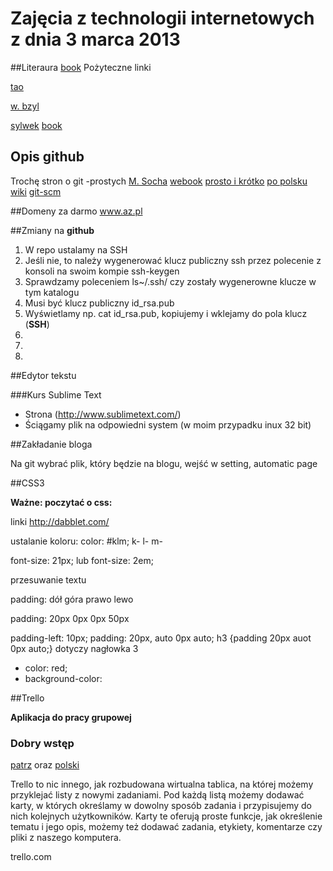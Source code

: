 # Zajęcia z technologii internetowych z dnia 3 marca 2013



##Literaura 
[book](http://git-scm.com/book/pl)
Pożyteczne linki

[tao](http://tao.inf.ug.edu.pl/)

[w. bzyl](http://wbzyl.github.com/ppn/)

[sylwek](http://stallone999.github.com/pspiti/)
[book](http://helion.pl/ksiazki/git-rozproszony-system-kontroli-wersji-wlodzimierz-gajda,gitroz.htm)

## Opis github
Trochę stron o git -prostych
[M. Socha](http://home.agh.edu.pl/~socha/pmwiki/pmwiki.php/Programowanie/Git)
[webook](http://www.webook.pl/w-465,Git._Rozproszony_system_kontroli_wersji._Opis_polecen_i_konfiguracji_na_Windows..html)
[prosto i krótko](http://middleofdreams.wordpress.com/2009/10/18/git-i-github-w-pare-minut/)
[po polsku](http://taat.pl/artykuly/git-po-polsku/)
[wiki](http://pl.wikibooks.org/wiki/Git)
[git-scm](http://git-scm.com/book/pl/Podstawy-Gita-Rejestrowanie-zmian-w-repozytorium)

##Domeny za darmo
www.az.pl


##Zmiany na __github__

1. W repo ustalamy na SSH
2. Jeśli nie, to należy wygenerować klucz publiczny ssh przez polecenie z konsoli na swoim kompie ssh-keygen
3. Sprawdzamy poleceniem ls~/.ssh/ czy zostały wygenerowne klucze w tym katalogu
4. Musi być klucz publiczny id_rsa.pub
5. Wyświetlamy np. cat id_rsa.pub, kopiujemy i wklejamy do pola klucz (**SSH**)
6. 
7. 
8. 



##Edytor tekstu

###Kurs Sublime Text

* Strona (http://www.sublimetext.com/)
* Ściągamy plik na odpowiedni system (w moim przypadku inux 32 bit)
 
##Zakładanie bloga

Na git wybrać plik, który będzie na blogu, wejść w setting, automatic page


##CSS3

__Ważne: poczytać o css:__

linki
http://dabblet.com/

ustalanie koloru:
color: #klm;
k-
l-
m-

font-size: 21px;   lub font-size: 2em;

przesuwanie textu

padding: dół góra prawo lewo

padding: 20px 0px 0px 50px

padding-left: 10px;
padding: 20px, auto 0px auto;
h3 {padding 20px auot 0px auto;}    dotyczy nagłowka 3

* color: red;
* background-color: 
 

##Trello

__Aplikacja do pracy grupowej__
### Dobry wstęp
[patrz](http://antyweb.pl/trello-%E2%80%93-proste-narzedzie-do-organizacji-pracy-ktore-warto-wyprobowac/)
oraz
[polski](https://trello.com/board/tablica-powitalna/5146c769e04c31981d000f7e)

Trello to nic innego, jak rozbudowana wirtualna tablica, na której możemy przyklejać listy z nowymi zadaniami. 
Pod każdą listą możemy dodawać karty, w których określamy w dowolny sposób zadania i przypisujemy do nich kolejnych 
użytkowników. Karty te oferują proste funkcje, jak określenie tematu i jego opis, możemy też dodawać zadania, 
etykiety, komentarze czy pliki z naszego komputera.

trello.com



